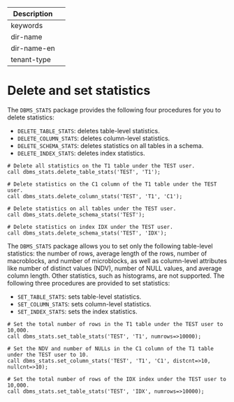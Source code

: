 | Description   |                 |
|---------------|-----------------|
| keywords      |                 |
| dir-name      |                 |
| dir-name-en   |                 |
| tenant-type   |                 |

# Delete and set statistics

The `DBMS_STATS` package provides the following four procedures for you to delete statistics:

* `DELETE_TABLE_STATS`: deletes table-level statistics.
* `DELETE_COLUMN_STATS`: deletes column-level statistics.
* `DELETE_SCHEMA_STATS`: deletes statistics on all tables in a schema.
* `DELETE_INDEX_STATS`: deletes index statistics.

```
# Delete all statistics on the T1 table under the TEST user.
call dbms_stats.delete_table_stats('TEST', 'T1');

# Delete statistics on the C1 column of the T1 table under the TEST user.
call dbms_stats.delete_column_stats('TEST', 'T1', 'C1');

# Delete statistics on all tables under the TEST user.
call dbms_stats.delete_schema_stats('TEST');

# Delete statistics on index IDX under the TEST user.
call dbms_stats.delete_schema_stats('TEST', 'IDX');
```

The `DBMS_STATS` package allows you to set only the following table-level statistics: the number of rows, average length of the rows, number of macroblocks, and number of microblocks, as well as column-level attributes like number of distinct values (NDV), number of NULL values, and average column length. Other statistics, such as histograms, are not supported. The following three procedures are provided to set statistics:

* `SET_TABLE_STATS`: sets table-level statistics.
* `SET_COLUMN_STATS`: sets column-level statistics.
* `SET_INDEX_STATS`: sets the index statistics.

```
# Set the total number of rows in the T1 table under the TEST user to 10,000.
call dbms_stats.set_table_stats('TEST', 'T1', numrows=>10000);

# Set the NDV and number of NULLs in the C1 column of the T1 table under the TEST user to 10.
call dbms_stats.set_column_stats('TEST', 'T1', 'C1', distcnt=>10, nullcnt=>10);

# Set the total number of rows of the IDX index under the TEST user to 10,000.
call dbms_stats.set_table_stats('TEST', 'IDX', numrows=>10000);
```
